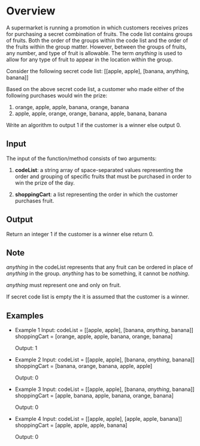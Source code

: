 # Overview

A supermarket is running a promotion in which customers receives prizes for purchasing a secret combination of fruits. The code list contains groups of fruits. Both the order of the groups within the code list and the order of the fruits within the group matter. However, between the groups of fruits, any number, and type of fruit is allowable. The term *anything* is used to allow for any type of fruit to appear in the location within the group.

Consider the following secret code list: [[apple, apple], [banana, anything, banana]]

Based on the above secret code list, a customer who made either of the following purchases would win the prize:

1. orange, apple, apple, banana, orange, banana
2. apple, apple, orange, orange, banana, apple, banana, banana

Write an algorithm to output 1 if the customer is a winner else output 0.

## Input

The input of the function/method consists of two arguments:

1. **codeList**: a string array of space-separated values representing the order and grouping of specific fruits that must be purchased in order to win the prize of the day.

2. **shoppingCart**: a list representing the order in which the customer purchases fruit.

## Output

Return an integer 1 if the customer is a winner else return 0.

## Note

*anything* in the codeList represents that any fruit can be ordered in place of *anything* in the group. *anything* has to be something, it cannot be *nothing*.

*anything* must represent one and only on fruit.

If secret code list is empty the it is  assumed that the customer is a winner.

## Examples

* Example 1 Input:
    codeList = [[apple, apple], [banana, *anything*, banana]]
    shoppingCart = [orange, apple, apple, banana, orange, banana]

    Output:
    1

* Example 2 Input:
    codeList = [[apple, apple], [banana, *anything*, banana]]
    shoppingCart = [banana, orange, banana, apple, apple]

    Output:
    0

* Example 3 Input:
    codeList = [[apple, apple], [banana, *anything*, banana]]
    shoppingCart = [apple, banana, apple, banana, orange, banana]

    Output:
    0

* Example 4 Input:
    codeList = [[apple, apple], [apple, apple, banana]]
    shoppingCart = [apple, apple, apple, banana]

    Output:
    0
